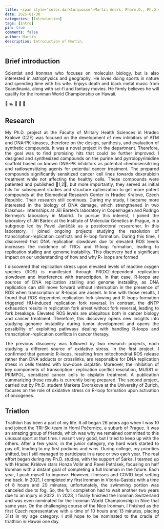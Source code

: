 ```yaml
---
title: <span style="color:darkturquoise">Martin Andrš, Pharm.D., Ph.D.</span>
date: 2025-01-30 
categories: [Introduction]
tags: [Intro]
pin: true 
comments: false
author: Martin
description: Introduction of Martin.
---
```


## Brief introduction
<p align="justify">
Scientist and Ironman who focuses on molecular biology, but is also interested in astrophysics and geography. He loves doing sports in nature and spending time with his wife. Enjoys death and black metal music from Scandinavia, along with sci-fi and fantasy movies. He firmly believes he will qualify for the Ironman World Championship on Hawaii.
</p>

🧬 🏊 🚵 🏃 🤘

## Research
<p align="justify">
My Ph.D. project at the Faculty of Military Health Sciences in Hradec Králové (CZE) was focused on
the development of new inhibitors of ATM and DNA-PK kinases, therefore on the design, synthesis,
and evaluation of synthetic compounds. It was a novel project in the department. Therefore, the goal
was to find promising hits that could be further improved. I designed and synthesized compounds on
the purine and pyrrolopyrimidine scaffold based on known DNA-PK inhibitors as potential
chemosensitizing and radiosensitizing agents for potential cancer treatment. The prepared compounds
significantly sensitized cancer cell lines towards doxorubicin treatment while not affecting the healthy
cells. These compounds were patented and published 1,2, but more importantly, they served as
initial hits for subsequent studies and structure optimization to get more potent compounds at the
Biomedical Research Center in Hradec Kralove, Czech Republic. Their research still continues.
During my study, I became more interested in the biology of DNA damage, which strengthened in
two Erasmus+ internships at Jiří Bártek’s laboratory in Copenhagen and Rodrigo Bermejo’s
laboratory in Madrid. To pursue this interest, I joined the laboratory of Jiří Bártek at the Institute of
Molecular Genetics in Prague, in a subgroup led by Pavel Janščák as a postdoctoral researcher. In this
laboratory, I joined ongoing projects studying the resolution of transcription-replication conflicts and
R-loop formation. During this time, I discovered that DNA replication slowdown due to elevated ROS
levels increases the incidence of TRCs and R-loop formation, leading to replication stalling and
genome instability. This discovery had a significant impact on our understanding of how and why R-
loops are formed
</p>
<p align="justify">
I discovered that replication stress upon elevated levels of reactive oxygen species (ROS) is
manifested through PRDX2-dependent replication slowdown and interference with transcription. In
that case, R-loops are sources of DNA replication stalling and genome instability, as DNA replication
can still move forward without interruption in the presence of ROS when transcription or R-loops are
absent. In line with those results, I found that ROS-dependent replication fork slowing and R-loops
formation triggered HU-induced replication fork reversal. In contrast, the dNTP exhaustion results in
replication fork arrest without fork reversal, leading to fork breakage. Elevated ROS levels are
ubiquitous both in cancer biology and cancer treatment. Therefore, this discovery opens new insights
into studying genome instability during tumor development and opens the possibility of exploiting
pathways dealing with handling R-loops and transcription-replication conflicts in cancer therapy.
</p>
<p align="justify">
The previous discovery was followed by two research projects, each studying a different source of
oxidative stress. In the first project, I confirmed that genomic R-loops, resulting from mitochondrial
ROS release rather than DNA adducts or crosslinks, are responsible for DNA replication stress in
cells treated with low-dose cisplatin. Moreover, the inhibition of key components of transcription-
replication conflict resolution, MUS81 or PRIMPOL, sensitized cancer cells to cisplatin treatment. A
publication summarizing these results is currently being prepared. The second project, carried out
by Ph.D. student Marketa Dvorakova at the University of Zurich, focuses on the role of oxidative
stress on R-loop formation upon activation of oncogenes.
</p>


## Triatlon
<p align="justify">
Triathlon has been a part of my life. It all began 26 years ago when I was 10 and joined the TRI-Ski team in Horní Počernice, a suburb of Prague. It was an amazing group of friends, which was why we remained committed to this unusual sport at that time. I wasn’t very good, but I tried to keep up with the others. After a few years, in the junior category, my hard work started to pay off, leading to my first podiums and wins. During college, my priorities shifted, but I still managed to participate in a race or two each year. The real effort began during my Ph.D. studies, with the support of Šárka. I teamed up with Hradec Králové stars Honza Volár and Pavel Petrásek, focusing on half Ironman with a distant goal of completing a full Ironman in the future. Each year, I push myself to improve. However, illnesses and COVID kept setting me back. In 2021, I completed my first Ironman in Vitoria-Gasteiz with a time of 8 hours and 20 minutes; unfortunately, the swimming portion was canceled due to fog. So, the full completion had to wait another two years due to an injury in 2022. In 2023, I finally finished the Ironman Switzerland and was even nominated for the Ironman World Championship in Nice that same year. On the challenging course of the Nice Ironman, I finished as the first Czech representative with a time of 10 hours and 13 minutes, placing 31st in my age category. I still hope to be nominated to the cradle of triathlon in Hawaii one day.
</p>